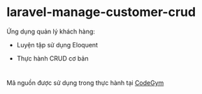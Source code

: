 # laravel-manage-customer-crud
Ứng dụng quản lý khách hàng: 

- Luyện tập sử dụng Eloquent

- Thực hành CRUD cơ bản

#
Mã nguồn được sử dụng trong thực hành tại <a href="https://codegym.vn">CodeGym</a>
